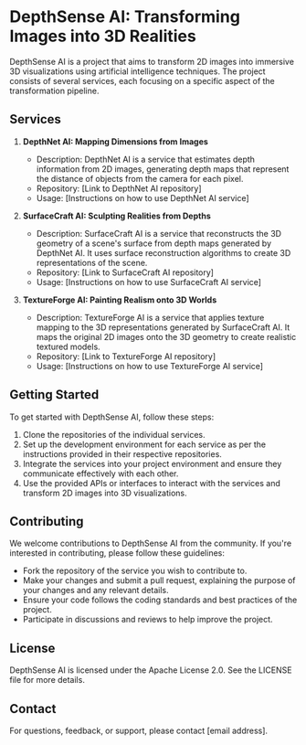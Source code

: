 # DepthSense AI: Transforming Images into 3D Realities

DepthSense AI is a project that aims to transform 2D images into immersive 3D visualizations using artificial intelligence techniques. The project consists of several services, each focusing on a specific aspect of the transformation pipeline.

## Services

1. **DepthNet AI: Mapping Dimensions from Images**
   - Description: DepthNet AI is a service that estimates depth information from 2D images, generating depth maps that represent the distance of objects from the camera for each pixel.
   - Repository: [Link to DepthNet AI repository]
   - Usage: [Instructions on how to use DepthNet AI service]

2. **SurfaceCraft AI: Sculpting Realities from Depths**
   - Description: SurfaceCraft AI is a service that reconstructs the 3D geometry of a scene's surface from depth maps generated by DepthNet AI. It uses surface reconstruction algorithms to create 3D representations of the scene.
   - Repository: [Link to SurfaceCraft AI repository]
   - Usage: [Instructions on how to use SurfaceCraft AI service]

3. **TextureForge AI: Painting Realism onto 3D Worlds**
   - Description: TextureForge AI is a service that applies texture mapping to the 3D representations generated by SurfaceCraft AI. It maps the original 2D images onto the 3D geometry to create realistic textured models.
   - Repository: [Link to TextureForge AI repository]
   - Usage: [Instructions on how to use TextureForge AI service]

## Getting Started

To get started with DepthSense AI, follow these steps:

1. Clone the repositories of the individual services.
2. Set up the development environment for each service as per the instructions provided in their respective repositories.
3. Integrate the services into your project environment and ensure they communicate effectively with each other.
4. Use the provided APIs or interfaces to interact with the services and transform 2D images into 3D visualizations.

## Contributing

We welcome contributions to DepthSense AI from the community. If you're interested in contributing, please follow these guidelines:

- Fork the repository of the service you wish to contribute to.
- Make your changes and submit a pull request, explaining the purpose of your changes and any relevant details.
- Ensure your code follows the coding standards and best practices of the project.
- Participate in discussions and reviews to help improve the project.

## License

DepthSense AI is licensed under the Apache License 2.0. See the LICENSE file for more details.

## Contact

For questions, feedback, or support, please contact [email address].

